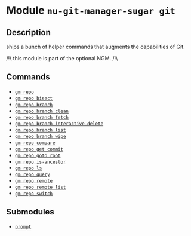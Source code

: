 # Module `nu-git-manager-sugar git`
## Description
ships a bunch of helper commands that augments the capabilities of Git.

/!\ this module is part of the optional NGM. /!\

## Commands
- [`gm repo`](gm-repo.md)
- [`gm repo bisect`](gm-repo-bisect.md)
- [`gm repo branch`](gm-repo-branch.md)
- [`gm repo branch clean`](gm-repo-branch-clean.md)
- [`gm repo branch fetch`](gm-repo-branch-fetch.md)
- [`gm repo branch interactive-delete`](gm-repo-branch-interactive-delete.md)
- [`gm repo branch list`](gm-repo-branch-list.md)
- [`gm repo branch wipe`](gm-repo-branch-wipe.md)
- [`gm repo compare`](gm-repo-compare.md)
- [`gm repo get commit`](gm-repo-get-commit.md)
- [`gm repo goto root`](gm-repo-goto-root.md)
- [`gm repo is-ancestor`](gm-repo-is-ancestor.md)
- [`gm repo ls`](gm-repo-ls.md)
- [`gm repo query`](gm-repo-query.md)
- [`gm repo remote`](gm-repo-remote.md)
- [`gm repo remote list`](gm-repo-remote-list.md)
- [`gm repo switch`](gm-repo-switch.md)

## Submodules
- [`prompt`](prompt/index.md)